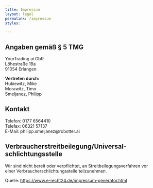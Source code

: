 ```yaml
---
title: Impressum
layout: legal
permalink: /impressum
styles:

---
```


<h2>Angaben gem&auml;&szlig; &sect; 5 TMG</h2>
<p>YourTrading.ai GbR<br />
L&ouml;hestra&szlig;e 19a<br />
91054 Erlangen</p>

<p><strong>Vertreten durch:</strong><br />
Hukiewitz, Mike<br />
Morawitz, Timo<br />
Smeljanez, Philipp</p>

<h2>Kontakt</h2>
<p>Telefon: 0177 6564410<br />
Telefax: 06321 57137<br />
E-Mail: philipp.smeljanez@robotter.ai</p>

<h2>Verbraucher&shy;streit&shy;beilegung/Universal&shy;schlichtungs&shy;stelle</h2>
<p>Wir sind nicht bereit oder verpflichtet, an Streitbeilegungsverfahren vor einer Verbraucherschlichtungsstelle teilzunehmen.</p>

<p>Quelle: <a href="https://www.e-recht24.de/impressum-generator.html">https://www.e-recht24.de/impressum-generator.html</a></p>